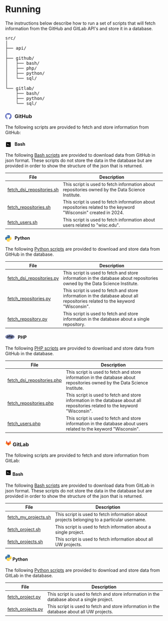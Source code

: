 # Running

The instructions below describe how to run a set of scripts that will fetch information from the GitHub and GitLab API's and store it in a database.

<pre>
src/
│
├── api/
│
├── github/
│   ├── bash/
│   ├── php/
│   ├── python/
│   └── sql/
│ 
└── gitlab/
    ├── bash/
    ├── python/
    └── sql/
</pre>

### <img width="20px" src="./images/logos/github-logo.svg" style="float:left; margin-right:10px" /> GitHub

The following scripts are provided to fetch and store information from GitHub:

#### <img width="20px" src="./images/logos/bash-logo.svg" style="float:left; margin-right:10px" /> Bash

The following [Bash scripts](./src/github/bash) are provided to download data from GitHub in json format.  These scripts do not store the data in the database but are provided in order to show the structure of the json that is returned.

| File | Description |
| --- | --- |
| [fetch_dsi_repositories.sh](./src/github/bash/fetch_dsi_repositories.sh) | This script is used to fetch information about repositories owned by the Data Science Institute. |
| [fetch_repositories.sh](./src/github/bash/fetch_repositories.sh) | This script is used to fetch information about repositories related to the keyword "Wisconsin" created in 2024. |
| [fetch_users.sh](./src/github/bash/fetch_users.sh) | This script is used to fetch information about users related to "wisc.edu". |

#### <img width="20" src="./images/logos/python-logo.svg" style="float:left; margin-right:10px" /> Python

The following [Python scripts](./src/github/python) are provided to download and store data from GitHub in the database. 

| File | Description |
| --- | --- |
| [fetch_dsi_repositories.py](./src/github/python/fetch_dsi_repositories.py) | This script is used to fetch and store information in the database about repositories owned by the Data Science Institute. |
| [fetch_repositories.py](./src/github/python/fetch_repositories.py) | This script is used to fetch and store information in the database about all repositories related to the keyword "Wisconsin". |
| [fetch_repository.py](./src/github/python/fetch_repository.py) | This script is used to fetch and store information in the database about a single repository. |

#### <img width="30px" src="./images/logos/php-logo.svg" style="float:left; margin-right:10px" /> PHP

The following [PHP scripts](./src/github/php) are provided to download and store data from GitHub in the database. 

| File | Description |
| --- | --- |
| [fetch_dsi_repositories.php](./src/github/php/fetch_dsi_repositories.php) | This script is used to fetch and store information in the database about repositories owned by the Data Science Institute. |
| [fetch_repositories.php](./src/github/php/fetch_repositories.php) | This script is used to fetch and store information in the database about all repositories related to the keyword "Wisconsin". |
| [fetch_users.php](./src/github/php/fetch_users.php) | This script is used to fetch and store information in the database about users related to the keyword "Wisconsin". |

### <img width="20px" src="./images/logos/gitlab-logo.svg" /> GitLab

The following scripts are provided to fetch and store information from GitLab:

#### <img width="20px" src="./images/logos/bash-logo.svg" /> Bash

The following [Bash scripts](./src/gitlab/bash) are provided to download data from GitLab in json format.  These scripts do not store the data in the database but are provided in order to show the structure of the json that is returned.

| File | Description |
| --- | --- |
| [fetch_my_projects.sh](./src/gitlab/bash/fetch_my_projects.sh) | This script is used to fetch information about projects belonging to a particular username. |
| [fetch_project.sh](./src/gitlab/bash/fetch_project.sh) | This script is used to fetch information about a single project. |
| [fetch_projects.sh](./src/gitlab/bash/fetch_projects.sh) | This script is used to fetch information about all UW projects. |

#### <img width="20" src="./images/logos/python-logo.svg" /> Python

The following [Python scripts](./src/gitlab/python) are provided to download and store data from GitLab in the database. 

| File | Description |
| --- | --- |
| [fetch_project.py](./src/gitlab/python/fetch_project.py) | This script is used to fetch and store information in the database about a single project. |
| [fetch_projects.py](./src/gitlab/python/fetch_projects.py) | This script is used to fetch and store information in the database about all UW projects. |